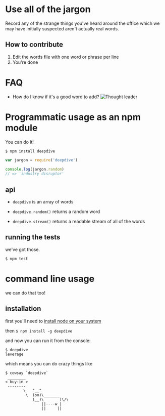 # Use all of the jargon

Record any of the strange things you've heard around the office which we may have initially suspected aren't actually real words.


## How to contribute
1. Edit the words file with one word or phrase per line
2. You're done

# FAQ
* How do I know if it's a good word to add?
![Thought leader](https://github.com/drewrwilson/DeepDiveOnJargon/raw/master/thought-leadership-graph.png "Thought leadership")

# Programmatic usage as an npm module

You can do it!

`$ npm install deepdive`

```js
var jargon = require('deepdive')

console.log(jargon.random)
// => 'industry disruptor'
```

## api

- `deepdive` is an array of words

- `deepdive.random()` returns a random word 

- `deepdive.stream()` returns a readable stream of all of the words

## running the tests

we've got those.

`$ npm test`

# command line usage

we can do that too!

## installation

first you'll need to [install node on your system](http://nodejs.org/download/)

then `$ npm install -g deepdive`

and now you can run it from the console:
```
$ deepdive
leverage
```
which means you can do crazy things like
```
$ cowsay `deepdive`
 ________
< buy-in >
 --------
        \   ^__^
         \  (oo)\_______
            (__)\       )\/\
                ||----w |
                ||     ||
```